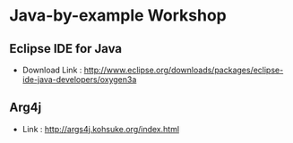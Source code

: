 # Java-by-example Workshop

## Eclipse IDE for Java

* Download Link : http://www.eclipse.org/downloads/packages/eclipse-ide-java-developers/oxygen3a

## Arg4j 

* Link : http://args4j.kohsuke.org/index.html
